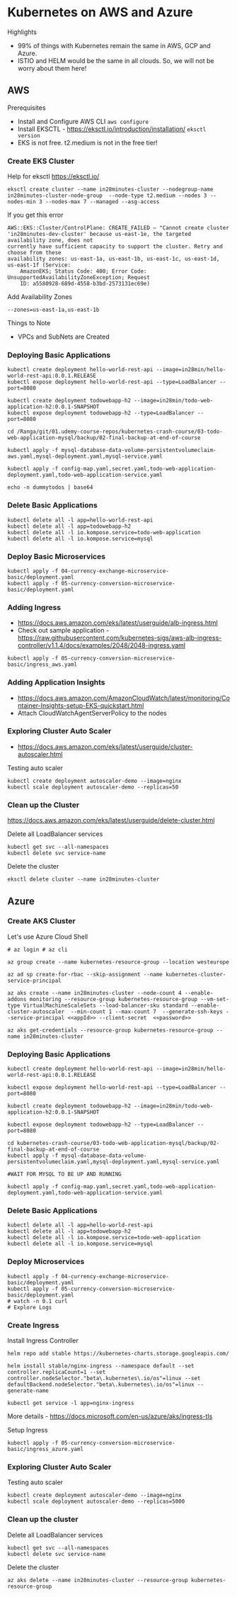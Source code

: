# Kubernetes on AWS and Azure

Highlights
- 99% of things with Kubernetes remain the same in AWS, GCP and Azure.
- ISTIO and HELM would be the same in all clouds. So, we will not be worry about them here!

## AWS

Prerequisites
- Install and Configure AWS CLI `aws configure`
- Install EKSCTL - https://eksctl.io/introduction/installation/ `eksctl version`
- EKS is not free. t2.medium is not in the free tier!


### Create EKS Cluster

Help for eksctl https://eksctl.io/

```
eksctl create cluster --name in28minutes-cluster --nodegroup-name in28minutes-cluster-node-group  --node-type t2.medium --nodes 3 --nodes-min 3 --nodes-max 7 --managed --asg-access
```

If you get this error
```
AWS::EKS::Cluster/ControlPlane: CREATE_FAILED – "Cannot create cluster 
'in28minutes-dev-cluster' because us-east-1e, the targeted availability zone, does not 
currently have sufficient capacity to support the cluster. Retry and choose from these 
availability zones: us-east-1a, us-east-1b, us-east-1c, us-east-1d, us-east-1f (Service: 
	AmazonEKS; Status Code: 400; Error Code: UnsupportedAvailabilityZoneException; Request 
	ID: a5580928-689d-4558-b3bd-2573131ec69e)
```

Add Availability Zones

```
--zones=us-east-1a,us-east-1b
```

Things to Note
- VPCs and SubNets are Created

### Deploying Basic Applications

```
kubectl create deployment hello-world-rest-api --image=in28min/hello-world-rest-api:0.0.1.RELEASE
kubectl expose deployment hello-world-rest-api --type=LoadBalancer --port=8080

kubectl create deployment todowebapp-h2 --image=in28min/todo-web-application-h2:0.0.1-SNAPSHOT
kubectl expose deployment todowebapp-h2 --type=LoadBalancer --port=8080

cd /Ranga/git/01.udemy-course-repos/kubernetes-crash-course/03-todo-web-application-mysql/backup/02-final-backup-at-end-of-course 

kubectl apply -f mysql-database-data-volume-persistentvolumeclaim-aws.yaml,mysql-deployment.yaml,mysql-service.yaml

kubectl apply -f config-map.yaml,secret.yaml,todo-web-application-deployment.yaml,todo-web-application-service.yaml

echo -n dummytodos | base64
```

### Delete Basic Applications

```
kubectl delete all -l app=hello-world-rest-api
kubectl delete all -l app=todowebapp-h2
kubectl delete all -l io.kompose.service=todo-web-application
kubectl delete all -l io.kompose.service=mysql
```

### Deploy Basic Microservices

```
kubectl apply -f 04-currency-exchange-microservice-basic/deployment.yaml 
kubectl apply -f 05-currency-conversion-microservice-basic/deployment.yaml
```

### Adding Ingress

- https://docs.aws.amazon.com/eks/latest/userguide/alb-ingress.html
- Check out sample application - https://raw.githubusercontent.com/kubernetes-sigs/aws-alb-ingress-controller/v1.1.4/docs/examples/2048/2048-ingress.yaml

```
kubectl apply -f 05-currency-conversion-microservice-basic/ingress_aws.yaml
```

### Adding Application Insights

- https://docs.aws.amazon.com/AmazonCloudWatch/latest/monitoring/Container-Insights-setup-EKS-quickstart.html
- Attach CloudWatchAgentServerPolicy to the nodes

### Exploring Cluster Auto Scaler

- https://docs.aws.amazon.com/eks/latest/userguide/cluster-autoscaler.html

Testing auto scaler
```
kubectl create deployment autoscaler-demo --image=nginx
kubectl scale deployment autoscaler-demo --replicas=50
```

### Clean up the Cluster

https://docs.aws.amazon.com/eks/latest/userguide/delete-cluster.html

Delete all LoadBalancer services
```
kubectl get svc --all-namespaces
kubectl delete svc service-name
```

Delete the cluster
```
eksctl delete cluster --name in28minutes-cluster
```

## Azure

### Create AKS Cluster

Let's use Azure Cloud Shell

```
# az login # az cli

az group create --name kubernetes-resource-group --location westeurope

az ad sp create-for-rbac --skip-assignment --name kubernetes-cluster-service-principal

az aks create --name in28minutes-cluster --node-count 4 --enable-addons monitoring --resource-group kubernetes-resource-group --vm-set-type VirtualMachineScaleSets --load-balancer-sku standard --enable-cluster-autoscaler  --min-count 1 --max-count 7  --generate-ssh-keys --service-principal <<appId>> --client-secret  <<password>>

az aks get-credentials --resource-group kubernetes-resource-group --name in28minutes-cluster
```

### Deploying Basic Applications

```
kubectl create deployment hello-world-rest-api --image=in28min/hello-world-rest-api:0.0.1.RELEASE

kubectl expose deployment hello-world-rest-api --type=LoadBalancer --port=8080

kubectl create deployment todowebapp-h2 --image=in28min/todo-web-application-h2:0.0.1-SNAPSHOT

kubectl expose deployment todowebapp-h2 --type=LoadBalancer --port=8080

cd kubernetes-crash-course/03-todo-web-application-mysql/backup/02-final-backup-at-end-of-course 
kubectl apply -f mysql-database-data-volume-persistentvolumeclaim.yaml,mysql-deployment.yaml,mysql-service.yaml

#WAIT FOR MYSQL TO BE UP AND RUNNING

kubectl apply -f config-map.yaml,secret.yaml,todo-web-application-deployment.yaml,todo-web-application-service.yaml
```

### Delete Basic Applications

```
kubectl delete all -l app=hello-world-rest-api
kubectl delete all -l app=todowebapp-h2
kubectl delete all -l io.kompose.service=todo-web-application
kubectl delete all -l io.kompose.service=mysql
```

### Deploy Microservices

```
kubectl apply -f 04-currency-exchange-microservice-basic/deployment.yaml 
kubectl apply -f 05-currency-conversion-microservice-basic/deployment.yaml
# watch -n 0.1 curl
# Explore Logs
```

### Create Ingress

Install Ingress Controller
```
helm repo add stable https://kubernetes-charts.storage.googleapis.com/

helm install stable/nginx-ingress --namespace default --set controller.replicaCount=1 --set controller.nodeSelector."beta\.kubernetes\.io/os"=linux --set defaultBackend.nodeSelector."beta\.kubernetes\.io/os"=linux --generate-name

kubectl get service -l app=nginx-ingress
```

More details - https://docs.microsoft.com/en-us/azure/aks/ingress-tls

Setup Ingress
```
kubectl apply -f 05-currency-conversion-microservice-basic/ingress_azure.yaml
```
### Exploring Cluster Auto Scaler

Testing auto scaler
```
kubectl create deployment autoscaler-demo --image=nginx
kubectl scale deployment autoscaler-demo --replicas=5000
```

### Clean up the cluster

Delete all LoadBalancer services
```
kubectl get svc --all-namespaces
kubectl delete svc service-name
```

Delete the cluster
```
az aks delete --name in28minutes-cluster --resource-group kubernetes-resource-group
```
